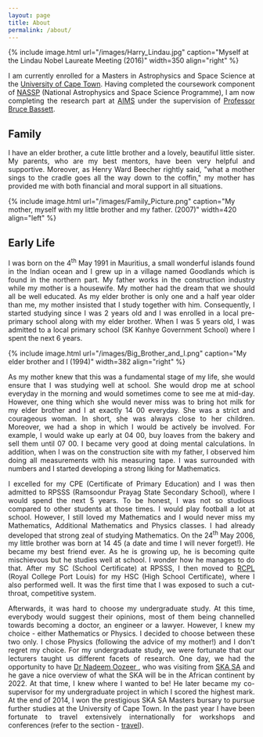 ```yaml
---
layout: page
title: About
permalink: /about/
---
```


{% include image.html url="/images/Harry_Lindau.jpg" caption="Myself at the Lindau Nobel Laureate Meeting (2016)" width=350 align="right" %}

<p align="justify"> I am currently enrolled for a Masters in Astrophysics and Space Science at the <a href="https://www.uct.ac.za/">University of Cape Town</a>. Having completed the coursework component of <a href="https://www.star.ac.za/">NASSP</a> (National Astrophysics and Space Science Programme), I am now completing the research part at <a href="https://www.aims.ac.za/">AIMS</a> under the supervision of <a href="https://cosmoaims.wordpress.com/2010/01/01/bruce-bassett/">Professor Bruce Bassett</a>.</p>

## Family
<p align="justify">I have an elder brother, a cute little brother and a lovely, beautiful little sister. My parents, who are my best mentors, have been very helpful and supportive. Moreover, as Henry Ward Beecher rightly said, "what a mother sings to the cradle goes all the way down to the coffin," my mother has provided me with both financial and moral support in all situations. </p>

{% include image.html url="/images/Family_Picture.png" caption="My mother, myself with my little brother and my father. (2007)" width=420 align="left" %}

## Early Life
<p align="justify">I was born on the 4<sup>th</sup> May 1991 in Mauritius, a small wonderful islands found in the Indian ocean and I grew up in a village named Goodlands which is found in the northern part. My father works in the construction industry while my mother is a housewife. My mother had the dream that we should all be well educated. As my elder brother is only one and a half year older than me, my mother insisted that I study together with him. Consequently, I started studying since I was 2 years old and I was enrolled in a local pre-primary school along with my elder brother. When I was 5 years old, I was admitted to a local primary school (SK Kanhye Government School) where I spent the next 6 years. </p>

{% include image.html url="/images/Big_Brother_and_I.png" caption="My elder brother and I (1994)" width=382 align="right" %}

<p align="justify">As my mother knew that this was a fundamental stage of my life, she would ensure that I was studying well at school. She would drop me at school everyday in the morning and would sometimes come to see me at mid-day. However, one thing which she would never miss was to bring hot milk for my elder brother and I at exactly 14 00 everyday. She was a strict and courageous woman. In short, she was always close to her children. Moreover, we had a shop in which I would be actively be involved. For example, I would wake up early at 04 00, buy loaves from the bakery and sell them until 07 00. I became very good at doing mental calculations. In addition, when I was on the construction site with my father, I observed him doing all measurements with his measuring tape. I was surrounded with numbers and I started developing a strong liking for Mathematics.</p>

<p align="justify">I excelled for my CPE (Certificate of Primary Education) and I was then admitted to RPSSS (Ramsoondur Prayag State Secondary School), where I would spend the next 5 years. To be honest, I was not so studious compared to other students at those times. I would play football a lot at school. However, I still loved my Mathematics and I would never miss my Mathematics, Additional Mathematics and Physics classes. I had already developed that strong zeal of studying Mathematics. On the 24<sup>th</sup> May 2006, my little brother was born at 14 45 (a date and time I will never forget!). He became my best friend ever. As he is growing up, he is becoming quite mischievous but he studies well at school. I wonder how he manages to do that. After my SC (School Certificate) at RPSSS, I then moved to <a href="https://en.wikipedia.org/wiki/Royal_College_Port-Louis_(Mauritius)">RCPL</a> (Royal College Port Louis) for my HSC (High School Certificate), where I also performed well. It was the first time that I was exposed to such a cut-throat, competitive system.</p>

<p align="justify">Afterwards, it was hard to choose my undergraduate study. At this time, everybody would suggest their opinions, most of them being channelled towards becoming a doctor, an engineer or a lawyer. However, I knew my choice - either Mathematics or Physics. I decided to choose between these two only. I chose Physics (following the advice of my mother!) and I don't regret my choice. For my undergraduate study, we were fortunate that our lecturers taught us different facets of research. One day, we had the opportunity to have <a href="https://za.linkedin.com/in/oozeer-nadeem-100776b2">Dr Nadeem Oozeer </a>, who was visiting from <a href="http://www.ska.ac.za/">SKA SA</a> and he gave a nice overview of what the SKA will be in the African continent by 2022. At that time, I knew where I wanted to be! He later became my co-supervisor for my undergraduate project in which I scored the highest mark. At the end of 2014, I won the prestigious SKA SA Masters bursary to pursue further studies at the University of Cape Town. In the past year I have been fortunate to travel extensively internationally for workshops and conferences (refer to the section - <a href="https://harry45.github.io/travel/">travel</a>).</p>















